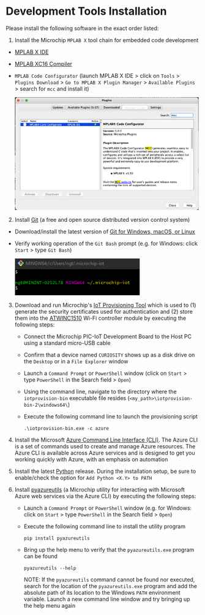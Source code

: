 # Development Tools Installation

Please install the following software in the exact order listed:

1. Install the Microchip `MPLAB X` tool chain for embedded code development

- [MPLAB X IDE](https://www.microchip.com/mplab/mplab-x-ide)

- [MPLAB XC16 Compiler](https://www.microchip.com/en-us/development-tools-tools-and-software/mplab-xc-compilers#tabs)

- `MPLAB Code Configurator` (launch MPLAB X IDE &gt; click on `Tools` &gt; `Plugins Download` &gt; `Go to MPLAB X Plugin Manager` &gt; `Available Plugins` &gt; search for `mcc` and install it)

    <img src=".//media/image10.png"/>

2. Install [Git](https://git-scm.com) (a free and open source distributed version control system)

- Download/install the latest version of [Git for Windows, macOS, or Linux](https://git-scm.com/downloads)

- Verify working operation of the `Git Bash` prompt (e.g. for Windows: click `Start` > type `Git Bash`)

    <img src=".//media/image15.png"/>

3. Download and run Microchip's [IoT Provisioning Tool](https://github.com/microchip-pic-avr-tools/iotprovision-bin/releases/latest) which is used to (1) generate the security certificates used for authentication and (2) store them into the [ATWINC1510](https://www.microchip.com/en-us/product/ATWINC1510) Wi-Fi controller module by executing the following steps:

   - Connect the Microchip PIC-IoT Development Board to the Host PC using a standard micro-USB cable
   - Confirm that a device named `CURIOSITY` shows up as a disk drive on the `Desktop` or in a `File Explorer` window
   - Launch a `Command Prompt` or `PowerShell` window (click on `Start` > type `PowerShell` in the Search field > `Open`)
   - Using the command line, navigate to the directory where the `iotprovision-bin` executable file resides (`<my_path>\iotprovision-bin-2\windows64\`)
   - Execute the following command line to launch the provisioning script

        ```shell
        .\iotprovision-bin.exe -c azure
        ```

4. Install the Microsoft [Azure Command Line Interface (CLI)](https://docs.microsoft.com/en-us/cli/azure/?view=azure-cli-latest). The Azure CLI is a set of commands used to create and manage Azure resources. The Azure CLI is available across Azure services and is designed to get you working quickly with Azure, with an emphasis on automation

5. Install the latest [Python](https://www.python.org) release. During the installation setup, be sure to enable/check the option for `Add Python <X.Y> to PATH`

6. Install [pyazureutils](https://pypi.org/project/pyazureutils/) (a Microchip utility for interacting with Microsoft Azure web services via the Azure CLI) by executing the following steps:

   - Launch a `Command Prompt` or `PowerShell` window (e.g. for Windows: click on `Start` > type `PowerShell` in the Search field > `Open`)
   - Execute the following command line to install the utility program

        ```shell
        pip install pyazureutils
        ```
   - Bring up the help menu to verify that the `pyazureutils.exe` program can be found
 
        ```shell
        pyazureutils --help
        ```

        NOTE: If the `pyazureutils` command cannot be found nor executed, search for the location of the `pyazureutils.exe` program and add the absolute path of its location to the Windows `PATH` environment variable. Launch a new command line window and try bringing up the help menu again

